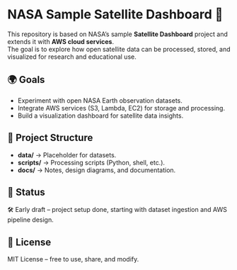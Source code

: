 # NASA Sample Satellite Dashboard 🚀

This repository is based on NASA’s sample **Satellite Dashboard** project and extends it with **AWS cloud services**.  
The goal is to explore how open satellite data can be processed, stored, and visualized for research and educational use.  

## 🌍 Goals
- Experiment with open NASA Earth observation datasets.  
- Integrate AWS services (S3, Lambda, EC2) for storage and processing.  
- Build a visualization dashboard for satellite data insights.  

## 📂 Project Structure
- **data/** → Placeholder for datasets.  
- **scripts/** → Processing scripts (Python, shell, etc.).  
- **docs/** → Notes, design diagrams, and documentation.  

## 📌 Status
🛠️ Early draft – project setup done, starting with dataset ingestion and AWS pipeline design.  

## 📜 License
MIT License – free to use, share, and modify.  

